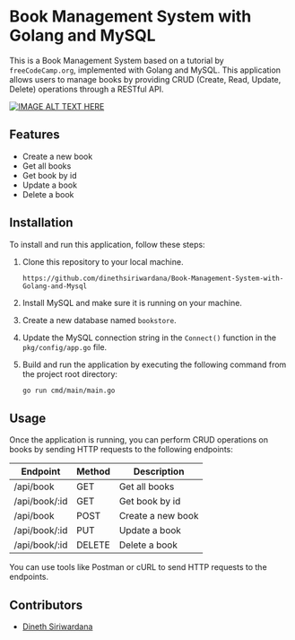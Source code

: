 # Book Management System with Golang and MySQL

This is a Book Management System based on a tutorial by `freeCodeCamp.org`, implemented with Golang and MySQL. This application allows users to manage books by providing CRUD (Create, Read, Update, Delete) operations through a RESTful API.


[![IMAGE ALT TEXT HERE](https://user-images.githubusercontent.com/91774218/226343585-b8ac5425-d720-4a7b-9888-64b713980296.jpg)](https://youtu.be/jFfo23yIWac?t=4040)

## Features

-   Create a new book
-   Get all books
-   Get book by id
-   Update a book
-   Delete a book

## Installation

To install and run this application, follow these steps:

1.  Clone this repository to your local machine. <br>
    ```
    https://github.com/dinethsiriwardana/Book-Management-System-with-Golang-and-Mysql
    ```
2.  Install MySQL and make sure it is running on your machine.
3.  Create a new database named `bookstore`.
4.  Update the MySQL connection string in the `Connect()` function in the `pkg/config/app.go` file.
5.  Build and run the application by executing the following command from the project root directory:

    ```sh
    go run cmd/main/main.go
    ```

## Usage

Once the application is running, you can perform CRUD operations on books by sending HTTP requests to the following endpoints:

| Endpoint          | Method | Description                               |
|-------------------|--------|-------------------------------------------|
| /api/book     | GET    | Get all books            |
| /api/book/:id | GET    |  Get book by id |
| /api/book     | POST   | Create a new book                     |
| /api/book/:id | PUT    |  Update a book |
| /api/book/:id | DELETE | Delete a book |


You can use tools like Postman or cURL to send HTTP requests to the endpoints.

## Contributors

-   [Dineth Siriwardana](https://github.com/dinethsiriwardana)
